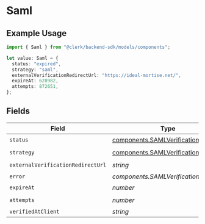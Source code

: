 # Saml

## Example Usage

```typescript
import { Saml } from "@clerk/backend-sdk/models/components";

let value: Saml = {
  status: "expired",
  strategy: "saml",
  externalVerificationRedirectUrl: "https://ideal-mortise.net/",
  expireAt: 628982,
  attempts: 872651,
};
```

## Fields

| Field                                                                                      | Type                                                                                       | Required                                                                                   | Description                                                                                |
| ------------------------------------------------------------------------------------------ | ------------------------------------------------------------------------------------------ | ------------------------------------------------------------------------------------------ | ------------------------------------------------------------------------------------------ |
| `status`                                                                                   | [components.SAMLVerificationStatus](../../models/components/samlverificationstatus.md)     | :heavy_check_mark:                                                                         | N/A                                                                                        |
| `strategy`                                                                                 | [components.SAMLVerificationStrategy](../../models/components/samlverificationstrategy.md) | :heavy_check_mark:                                                                         | N/A                                                                                        |
| `externalVerificationRedirectUrl`                                                          | *string*                                                                                   | :heavy_check_mark:                                                                         | N/A                                                                                        |
| `error`                                                                                    | *components.SAMLVerificationError*                                                         | :heavy_minus_sign:                                                                         | N/A                                                                                        |
| `expireAt`                                                                                 | *number*                                                                                   | :heavy_check_mark:                                                                         | N/A                                                                                        |
| `attempts`                                                                                 | *number*                                                                                   | :heavy_check_mark:                                                                         | N/A                                                                                        |
| `verifiedAtClient`                                                                         | *string*                                                                                   | :heavy_minus_sign:                                                                         | N/A                                                                                        |